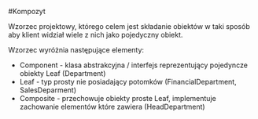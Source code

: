 #Kompozyt

Wzorzec projektowy, którego celem jest składanie obiektów w taki sposób aby klient widział
wiele z nich jako pojedyczny obiekt.

Wzorzec wyróżnia następujące elementy:
- Component - klasa abstrakcyjna / interfejs reprezentujący pojedyncze obiekty Leaf (Department)
- Leaf - typ prosty nie posiadający potomków (FinancialDepartment, SalesDeparment)
- Composite - przechowuje obiekty proste Leaf, implementuje zachowanie elementów które zawiera (HeadDepartment)
